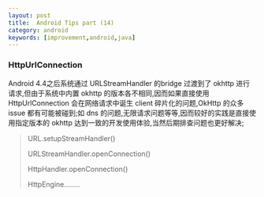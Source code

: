 ```yaml
---
layout: post
title:  Android Tips part (14)
category: android
keywords: [improvement,android,java]
---
```


### HttpUrlConnection  

Android 4.4之后系统通过 URLStreamHandler 的bridge 过渡到了 okhttp 进行请求,但由于系统中内置 okhttp 的版本各不相同,因而如果直接使用 HttpUrlConnection 会在网络请求中诞生 client 碎片化的问题,OkHttp 的众多 issue 都有可能被碰到;如 dns 的问题,无限请求问题等等,因而较好的实践是直接使用指定版本的 okhttp 达到一致的开发使用体验,当然后期排查问题也更好解决;   

> URL.setupStreamHandler()
> 
> URLStreamHandler.openConnection()    
> 
> HttpHandler.openConnection()     
> 
> HttpEngine........

